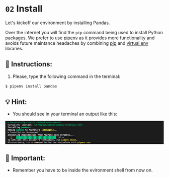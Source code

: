 # `02` Install

Let's kickoff our environment by installing Pandas.

Over the internet you will find the `pip` command being used to install Python packages. We prefer to use [pipenv](https://pipenv.pypa.io/en/latest/) as it provides more functionality and avoids future maintance headaches by combining [pip](https://pip.pypa.io/en/stable/) and [virtual env](https://virtualenv.pypa.io/en/latest/) libraries.

## 📝 Instructions:

1. Please, type the following command in the terminal:

```bash
$ pipenv install pandas
```
## 💡 Hint:

+ You should see in your terminal an output like this:

![Pipenv isntall pandas](../../assets/pipenv-pandas.png)

## 🔎 Important:

+ Remember you have to be inside the evironment shell from now on.
